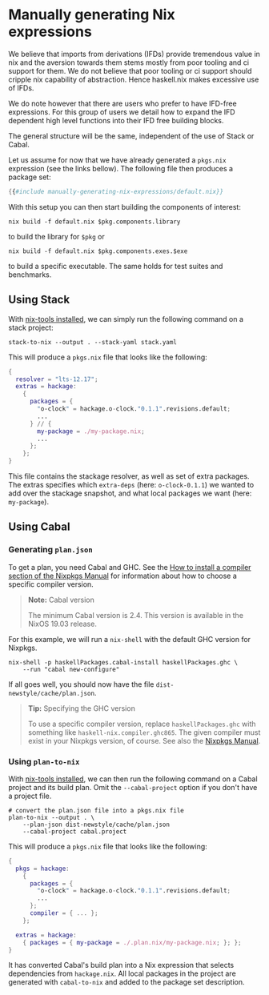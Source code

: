 # Manually generating Nix expressions

We believe that imports from derivations (IFDs) provide tremendous
value in nix and the aversion towards them stems mostly from
poor tooling and ci support for them.  We do not believe
that poor tooling or ci support should cripple nix capability
of abstraction.  Hence haskell.nix makes excessive use of
IFDs.

We do note however that there are users who prefer to
have IFD-free expressions.  For this group of users we
detail how to expand the IFD dependent high level functions
into their IFD free building blocks.

The general structure will be the same, independent of the use of
Stack or Cabal.

Let us assume for now that we have already generated a `pkgs.nix`
expression (see the links bellow). The following file then produces a package set:

```nix
{{#include manually-generating-nix-expressions/default.nix}}
```

With this setup you can then start building the components of
interest:

```shell
nix build -f default.nix $pkg.components.library
```

to build the library for `$pkg` or

```shell
nix build -f default.nix $pkg.components.exes.$exe
```

to build a specific executable. The same holds for test suites and benchmarks.

## Using Stack

With [nix-tools installed](./installing-nix-tools.md), we can simply run the
following command on a stack project:

```shell
stack-to-nix --output . --stack-yaml stack.yaml
```

This will produce a `pkgs.nix` file that looks like the following:
```nix
{
  resolver = "lts-12.17";
  extras = hackage:
    {
      packages = {
        "o-clock" = hackage.o-clock."0.1.1".revisions.default;
        ...
      } // {
        my-package = ./my-package.nix;
        ...
      };
    };
}
```

This file contains the stackage resolver, as well as set of extra
packages.  The extras specifies which `extra-deps` (here:
`o-clock-0.1.1`) we wanted to add over the stackage snapshot, and what
local packages we want (here: `my-package`).

## Using Cabal

### Generating `plan.json`

To get a plan, you need Cabal and GHC. See the [How to install a
compiler section of the Nixpkgs Manual][compiler] for information
about how to choose a specific compiler version.

[compiler]: https://nixos.org/nixpkgs/manual/#how-to-install-a-compiler

> **Note:** Cabal version
>
> The minimum Cabal version is 2.4. This version is available
> in the NixOS 19.03 release.

For this example, we will run a `nix-shell` with the default GHC
version for Nixpkgs.

```shell
nix-shell -p haskellPackages.cabal-install haskellPackages.ghc \
    --run "cabal new-configure"
```

If all goes well, you should now have the file
`dist-newstyle/cache/plan.json`.

> **Tip:** Specifying the GHC version
>
> To use a specific compiler version, replace `haskellPackages.ghc`
> with something like `haskell-nix.compiler.ghc865`. The given compiler
> must exist in your Nixpkgs version, of course. See also the
> [Nixpkgs Manual][compiler].

### Using `plan-to-nix`

With [nix-tools installed](./installing-nix-tools.md), we can then run the
following command on a Cabal project and its build plan. Omit the
`--cabal-project` option if you don't have a project file.

```shell
# convert the plan.json file into a pkgs.nix file
plan-to-nix --output . \
    --plan-json dist-newstyle/cache/plan.json
    --cabal-project cabal.project
```

This will produce a `pkgs.nix` file that looks like the following:

```nix
{
  pkgs = hackage:
    {
      packages = {
        "o-clock" = hackage.o-clock."0.1.1".revisions.default;
        ...
      };
      compiler = { ... };
    };

  extras = hackage:
    { packages = { my-package = ./.plan.nix/my-package.nix; }; };
}
```

It has converted Cabal's build plan into a Nix expression that selects
dependencies from `hackage.nix`. All local packages in the project are
generated with `cabal-to-nix` and added to the package set
description.
